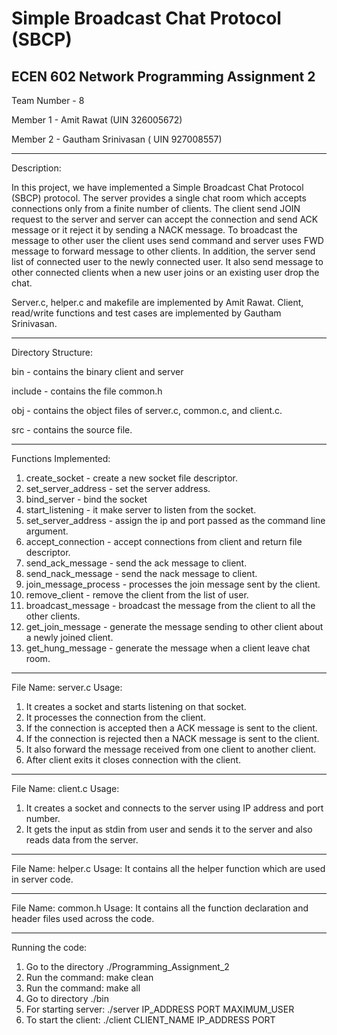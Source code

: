 
# Simple Broadcast Chat Protocol (SBCP)


ECEN 602 Network Programming Assignment 2
-------------------------------------------------------------------------------------------------------------------------

Team Number - 8

Member 1 - Amit Rawat (UIN 326005672)

Member 2 - Gautham Srinivasan ( UIN 927008557)

------------------------------------------------------------------------------------------------------------------------
Description:

In this project, we have implemented a Simple Broadcast Chat Protocol (SBCP) protocol. The server provides a single chat room which accepts connections only from a finite number of clients. The client send JOIN request to the server and server can accept the connection and send ACK message or it reject it by sending a NACK message. To broadcast the message to other user the client uses send command and server uses FWD message to forward message to other clients. In addition, the server send list of connected user to the newly connected user. It also send message to other connected clients when a new user joins or an existing user drop the chat.

Server.c, helper.c and makefile are implemented by Amit Rawat.
Client, read/write functions and test cases are implemented by Gautham Srinivasan.

--------------------------------------------------------------------------------------------------------------------------
Directory Structure:

bin - contains the binary client and server

include - contains the file common.h

obj - contains the object files of server.c, common.c, and client.c.

src - contains the source file.

--------------------------------------------------------------------------------------------------------------------------
Functions Implemented:

1) create_socket - create a new socket file descriptor.
2) set_server_address - set the server address.
3) bind_server - bind the socket
4) start_listening - it make server to listen from the socket.
5) set_server_address - assign the ip and port passed as the command line argument.
6) accept_connection - accept connections from client and return file descriptor.
7) send_ack_message - send the ack message to client.
8) send_nack_message - send the nack message to client.
9) join_message_process - processes the join message sent by the client.
10) remove_client - remove the client from the list of user.
11) broadcast_message - broadcast the message from the client to all the other clients.
12) get_join_message - generate the message sending to other client about a newly joined client.
13) get_hung_message - generate the message when a client leave chat room.
--------------------------------------------------------------------------------------------------------------------------
File Name: server.c
Usage:
1) It creates a socket and starts listening on that socket.
2) It processes the connection from the client.
3) If the connection is accepted then a ACK message is sent to the client.
4) If the connection is rejected then a NACK message is sent to the client.
5) It also forward the message received from one client to another client.
6) After client exits it closes connection with the client.
---------------------------------------------------------------------------------------------------------------------------
File Name: client.c
Usage:
1) It creates a socket and connects to the server using IP address and port number.
2) It gets the input as stdin from user and sends it to the server and also reads data from the server.


---------------------------------------------------------------------------------------------------------------------------
File Name: helper.c
Usage:
It contains all the helper function which are used in server code.

---------------------------------------------------------------------------------------------------------------------------
File Name: common.h
Usage:
It contains all the function declaration and header files used across the code.

--------------------------------------------------------------------------------------------------------------------------
Running the code:
1. Go to the directory ./Programming_Assignment_2
2. Run the command: make clean
3. Run the command: make all
4. Go to directory ./bin
5. For starting server: ./server IP_ADDRESS PORT MAXIMUM_USER
6. To start the client: ./client CLIENT_NAME IP_ADDRESS PORT


